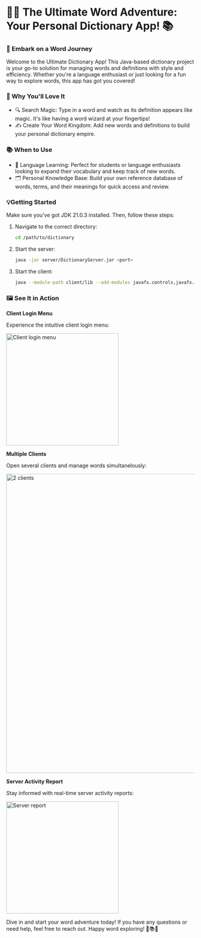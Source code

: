 # 🕵️‍♂️ The Ultimate Word Adventure: Your Personal Dictionary App! 📚

### 🚀 Embark on a Word Journey

Welcome to the Ultimate Dictionary App! This Java-based dictionary project is your go-to solution for managing words and definitions with style and efficiency. Whether you're a language enthusiast or just looking for a fun way to explore words, this app has got you covered!

### 🌈 Why You'll Love It

- 🔍 Search Magic: Type in a word and watch as its definition appears like magic. It's like having a word wizard at your fingertips!
- ✍️ Create Your Word Kingdom: Add new words and definitions to build your personal dictionary empire.

### 📚 When to Use
- 🤯 Language Learning: Perfect for students or language enthusiasts looking to expand their vocabulary and keep track of new words.
- 🗂️ Personal Knowledge Base: Build your own reference database of words, terms, and their meanings for quick access and review.

### 💡Getting Started
Make sure you’ve got JDK 21.0.3 installed. Then, follow these steps:
1. Navigate to the correct directory:
   ```bash
   cd /path/to/dictionary
   ```
2. Start the server:
   ```bash
   java -jar server/DictionaryServer.jar <port>
   ```
3. Start the client:
   ```bash
   java --module-path client/lib --add-modules javafx.controls,javafx.fxml -jar client/DictionaryClient.jar
   ```

### 🖼️ See It in Action

**Client Login Menu**

Experience the intuitive client login menu:

<img src="https://github.com/verazi/Multithreaded-Dictionary-Server/blob/master/zreport/ClientLogin.png" alt="Client login menu" width="300"/>

**Multiple Clients**

Open several clients and manage words simultanelously:

<img src="https://github.com/verazi/Multithreaded-Dictionary-Server/blob/master/zreport/ServalClient.png" alt="2 clients" width="800"/>

**Server Activity Report**

Stay informed with real-time server activity reports:

<img src="https://github.com/verazi/Multithreaded-Dictionary-Server/blob/master/zreport/ServerReport.png" alt="Server report" width="300"/>

Dive in and start your word adventure today!
If you have any questions or need help, feel free to reach out. Happy word exploring! 🌟📚🚀
